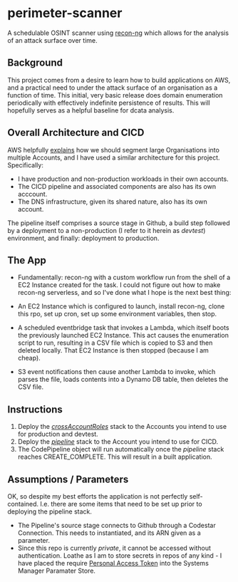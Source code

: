 # perimeter-scanner
A schedulable OSINT scanner using [recon-ng](https://github.com/lanmaster53/recon-ng) which allows for the analysis of an attack surface over time.

## Background
This project comes from a desire to learn how to build applications on AWS, and a practical need to under the attack surface of an organisation as a function of time. This initial, very basic release does domain enumeration periodically with effectively indefinite persistence of results. This will hopefully serves as a helpful baseline for dcata analysis.

## Overall Architecture and CICD
AWS helpfully [explains](https://docs.aws.amazon.com/whitepapers/latest/organizing-your-aws-environment/organizing-your-aws-environment.pdf?did=wp_card&trk=wp_card) how we should segment large Organisations into multiple Accounts, and I have used a similar architecture for this project. Specifically:

* I have production and non-production workloads in their own accounts.
* The CICD pipeline and associated components are also has its own acccount.
* The DNS infrastructure, given its shared nature, also has its own account.

The pipeline itself comprises a source stage in Github, a build step followed by a deployment to a non-production (I refer to it herein as *devtest*) environment, and finally: deployment to production. 

## The App
* Fundamentally: recon-ng with a custom workflow run from the shell of a EC2 Instance created for the task. I could not figure out how to make recon-ng serverless, and so I've done what I hope is the next best thing:

* An EC2 Instance which is configured to launch, install recon-ng, clone this rpo, set up cron, set up some environment variables, then stop.
* A scheduled eventbridge task that invokes a Lambda, which itself boots the previously launched EC2 Instance. This act causes the enumeration script to run, resulting in a CSV file which is copied to S3 and then deleted locally. That EC2 Instance is then stopped (because I am cheap).
* S3 event notifications then cause another Lambda to invoke, which parses the file, loads contents into a Dynamo DB table, then deletes the CSV file.

## Instructions
1. Deploy the *[crossAccountRoles](crossAccountRoles.yaml)* stack to the Accounts you intend to use for production and devtest.
2. Deploy the *[pipeline](pipeline.yaml)* stack to the Account you intend to use for CICD.
3. The CodePipeline object will run automatically once the *pipeline* stack reaches CREATE_COMPLETE. This will result in a built application.


## Assumptions / Parameters
OK, so despite my best efforts the application is not perfectly self-contained. I.e. there are some items that need to be set up prior to deploying the pipeline stack.

* The Pipeline's source stage connects to Github through a Codestar Connection. This needs to instantiated, and its ARN given as a parameter.
* Since this repo is currently *private*, it cannot be accessed without authentication. Loathe as I am to store secrets in repos of any kind - I have placed the require [Personal Access Token](https://docs.github.com/en/authentication/keeping-your-account-and-data-secure/creating-a-personal-access-token) into the Systems Manager Paramater Store.


